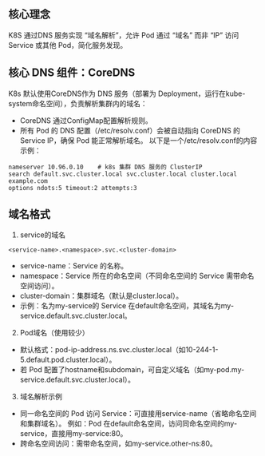 ## 核心理念
K8S 通过DNS 服务实现 “域名解析”，允许 Pod 通过 “域名” 而非 “IP” 访问 Service 或其他 Pod，简化服务发现。

## 核心 DNS 组件：CoreDNS
K8s 默认使用CoreDNS作为 DNS 服务（部署为 Deployment，运行在kube-system命名空间），负责解析集群内的域名：

- CoreDNS 通过ConfigMap配置解析规则。
- 所有 Pod 的 DNS 配置（/etc/resolv.conf）会被自动指向 CoreDNS 的 Service IP，确保 Pod 能正常解析域名。 以下是一个/etc/resolv.conf的内容示例：
```text
nameserver 10.96.0.10    # k8s 集群 DNS 服务的 ClusterIP
search default.svc.cluster.local svc.cluster.local cluster.local example.com
options ndots:5 timeout:2 attempts:3
```

## 域名格式
1. service的域名
```text
<service-name>.<namespace>.svc.<cluster-domain>
```
- service-name：Service 的名称。
- namespace：Service 所在的命名空间（不同命名空间的 Service 需带命名空间访问）。
- cluster-domain：集群域名（默认是cluster.local）。
- 示例：名为my-service的 Service 在default命名空间，其域名为my-service.default.svc.cluster.local。

2. Pod域名（使用较少）
- 默认格式：pod-ip-address.ns.svc.cluster.local（如10-244-1-5.default.pod.cluster.local）。
- 若 Pod 配置了hostname和subdomain，可自定义域名（如my-pod.my-service.default.svc.cluster.local）。

3. 域名解析示例
- 同一命名空间的 Pod 访问 Service：可直接用service-name（省略命名空间和集群域名）。
例如：Pod 在default命名空间，访问同命名空间的my-service，直接用my-service:80。
- 跨命名空间访问：需带命名空间，如my-service.other-ns:80。